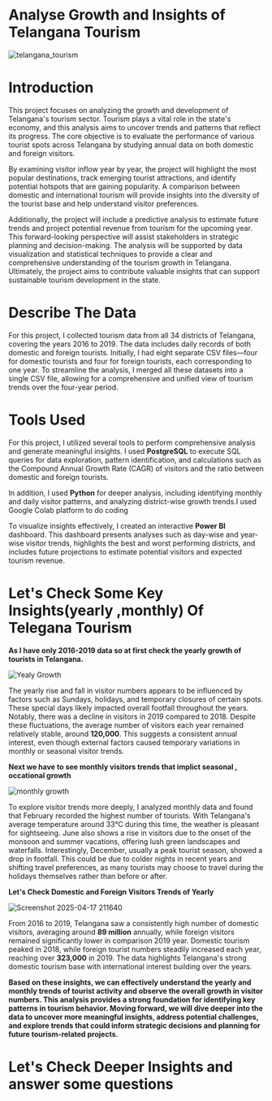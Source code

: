 # Analyse Growth and Insights of Telangana Tourism

![telangana_tourism](https://github.com/user-attachments/assets/dac000d3-3a90-49af-825c-e4f05e96026a)

# Introduction

This project focuses on analyzing the growth and development of Telangana's tourism sector. Tourism plays a vital role in the state's economy, and this analysis aims to uncover trends and patterns that reflect its progress. The core objective is to evaluate the performance of various tourist spots across Telangana by studying annual data on both domestic and foreign visitors.

By examining visitor inflow year by year, the project will highlight the most popular destinations, track emerging tourist attractions, and identify potential hotspots that are gaining popularity. A comparison between domestic and international tourism will provide insights into the diversity of the tourist base and help understand visitor preferences.

Additionally, the project will include a predictive analysis to estimate future trends and project potential revenue from tourism for the upcoming year. This forward-looking perspective will assist stakeholders in strategic planning and decision-making. The analysis will be supported by data visualization and statistical techniques to provide a clear and comprehensive understanding of the tourism growth in Telangana. Ultimately, the project aims to contribute valuable insights that can support sustainable tourism development in the state.

# Describe The Data

For this project, I collected tourism data from all 34 districts of Telangana, covering the years 2016 to 2019. The data includes daily records of both domestic and foreign tourists. Initially, I had eight separate CSV files—four for domestic tourists and four for foreign tourists, each corresponding to one year. To streamline the analysis, I merged all these datasets into a single CSV file, allowing for a comprehensive and unified view of tourism trends over the four-year period.

# Tools Used

For this project, I utilized several tools to perform comprehensive analysis and generate meaningful insights. I used **PostgreSQL** to execute SQL queries for data exploration, pattern identification, and calculations such as the Compound Annual Growth Rate (CAGR) of visitors and the ratio between domestic and foreign tourists.

In addition, I used **Python** for deeper analysis, including identifying monthly and daily visitor patterns, and analyzing district-wise growth trends.I used Google Colab platform to do coding 

To visualize insights effectively, I created an interactive **Power BI** dashboard. This dashboard presents analyses such as day-wise and year-wise visitor trends, highlights the best and worst performing districts, and includes future projections to estimate potential visitors and expected tourism revenue.


# Let's Check Some Key Insights(yearly ,monthly) Of Telegana Tourism

**As I have only 2016-2019 data so  at first check the yearly growth of tourists in Telangana.** 


![Yealy Growth](https://github.com/user-attachments/assets/dc2aed59-8011-4ca8-a8ff-f714209ea067)

The yearly rise and fall in visitor numbers appears to be influenced by factors such as Sundays, holidays, and temporary closures of certain spots. These special days likely impacted overall footfall throughout the years. Notably, there was a decline in visitors in 2019 compared to 2018. Despite these fluctuations, the average number of visitors each year remained relatively stable, around **120,000**. This suggests a consistent annual interest, even though external factors caused temporary variations in monthly or seasonal visitor trends. 

**Next we have to see monthly visitors trends that implict seasonal , occational growth**

![monthly growth](https://github.com/user-attachments/assets/ada2448c-a3b6-48ed-b0e9-07df97d73c86)

To explore visitor trends more deeply, I analyzed monthly data and found that February recorded the highest number of tourists. With Telangana's average temperature around 33°C during this time, the weather is pleasant for sightseeing. June also shows a rise in visitors due to the onset of the monsoon and summer vacations, offering lush green landscapes and waterfalls. Interestingly, December, usually a peak tourist season, showed a drop in footfall. This could be due to colder nights in recent years and shifting travel preferences, as many tourists may choose to travel during the holidays themselves rather than before or after.

**Let's Check Domestic and Foreign Visitors Trends of Yearly**

![Screenshot 2025-04-17 211640](https://github.com/user-attachments/assets/15fb9ef8-f610-4c5b-ae27-664b936921cf)

From 2016 to 2019, Telangana saw a consistently high number of domestic visitors, averaging around **89 million** annually, while foreign visitors remained significantly lower in comparison 2019 year. Domestic tourism peaked in 2018, while foreign tourist numbers steadily increased each year, reaching over **323,000** in 2019. The data highlights Telangana's strong domestic tourism base with  international interest building over the years.

**Based on these insights, we can effectively understand the yearly and monthly trends of tourist activity and observe the overall growth in visitor numbers. This analysis provides a strong foundation for identifying key patterns in tourism behavior. Moving forward, we will dive deeper into the data to uncover more meaningful insights, address potential challenges, and explore trends that could inform strategic decisions and planning for future tourism-related projects.**

# Let's Check Deeper Insights and answer some questions

